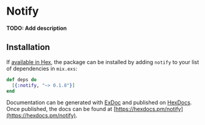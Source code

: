 # Notify

**TODO: Add description**

## Installation

If [available in Hex](https://hex.pm/docs/publish), the package can be installed
by adding `notify` to your list of dependencies in `mix.exs`:

```elixir
def deps do
  [{:notify, "~> 0.1.8"}]
end
```

Documentation can be generated with [ExDoc](https://github.com/elixir-lang/ex_doc)
and published on [HexDocs](https://hexdocs.pm). Once published, the docs can
be found at [https://hexdocs.pm/notify](https://hexdocs.pm/notify).
